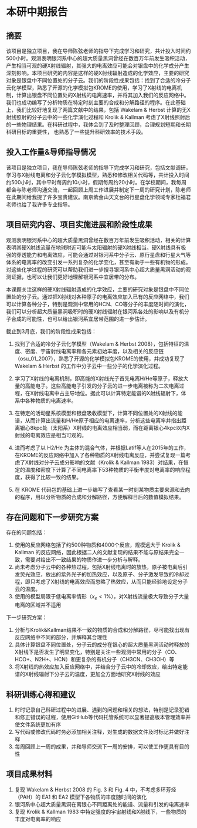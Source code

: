 # 本研中期报告

## 摘要

该项目是独立项目，我在导师陈弦老师的指导下完成学习和研究，共计投入时间约500小时。观测表明银河系中心的超大质量黑洞曾经在数百万年前发生吸积活动，产生相当可观的硬X射线辐射，其强大的电离效应可能会对银盘中的化学成分产生深刻影响。本项目研究的内容是这样的硬X射线辐射造成的化学效应，主要的研究对象是银盘中不同位置处的分子云。我们的阶段性成果包括：找到了合适的冷分子云化学模型，熟悉了开源的化学模拟包KROME的使用，学习了X射线的电离机制，计算出银盘不同位置处的X射线的电离速率，并将其加入我们的反应网络中。我们也成功编写了分析物质在特定时刻主要的合成和分解路径的程序。在此基础上，我们比较好地复现了两篇文献中的结果，包括 Wakelam & Herbst 计算的无X射线照射的分子云中的一些化学演化过程和 Krolik & Kallman 考虑了X射线照射后的一些物理结果。在科研过程中，我体会到了及时整理回顾，合理规划短期和长期科研目标的重要性， 也熟悉了一些提升科研效率的技术手段。

## 投入工作量&导师指导情况

该项目是独立项目，我在导师陈弦老师的指导下完成学习和研究，包括文献调研，学习与X射线电离和分子云化学模拟模型，熟悉和修改相关代码等，共计投入时间约500小时，其中平时每周约10小时，假期每周约20小时。在学校期间，我每周都会与陈老师沟通交流，一起回顾上周工作进展并制定下一周的研究计划，陈老师在此期间给我提了许多宝贵建议。南京紫金山天文台的行星盘化学领域专家杜福君老师也给了我许多专业指导。

## 项目研究内容、项目实施进展和阶段性成果

观测表明银河系中心的超大质量黑洞曾经在数百万年前发生吸积活动，相关的计算表明其硬X射线流量在地球附近可能与太阳辐射的硬X射线相当。硬X射线具有极强的穿透能力和电离效应，可能会通过对银河系中分子云、原行星盘和行星大气等体系的电离率的改变引发一系列复杂的化学变化，甚至有助于一些有机物的形成。对这些化学过程的研究可以帮助我们进一步搜寻银河系中心超大质量黑洞活动的观测证据，也可以让我们更好地理解银河系中宜居带的分布。

本课题关注这样的硬X射线辐射造成的化学效应，主要的研究对象是银盘中不同位置处的分子云。通过把X射线对各种原子的电离效应加入已有的反应网络中，我们可以计算各种分子，特别是观测中常用的HCN、CO等分子的丰度随时间的演化，我们可以分析超大质量黑洞吸积时的硬X射线辐射在银河系各处的影响以及有机分子合成的可能性，也可以给出银河系宜居带范围的进一步估计。

截止到3月底，我们的阶段性成果包括：

1. 找到了合适的冷分子云化学模型（Wakelam & Herbst 2008），包括特征的温度、密度、宇宙射线电离率和各元素初始丰度，以及相关的反应链（osu_01_2007），熟悉了开源的化学模拟包KROME的使用，并成功复现了 Wakelam & Herbst 的工作中分子云中一些分子的化学演化过程。

2. 学习了X射线的电离机制，即高能的X射线光子首先电离H/He等原子，释放大量的高能电子。这些高能电子引发的分子云的进一步电离被称为二次电离过程，在X射线电离中占主导地位。据此可以计算特定能谱的X射线辐射下，体系中各种物质的电离速率。

3. 在特定的活动星系核模型和银盘吸收模型下，计算不同位置处的X射线的能谱，从而计算出流量和H/He原子相应的电离速率，分析这些电离率并指出距离银心8kpc处（太阳系）X射线的电离效应相当弱，而在距离银心4kpc以内X射线的电离效应是相当可观的。

4. 进而考虑了以 H2/He 为主体的混合气体，并根据Latif等人在2015年的工作，在KROME的反应网络中加入了各种物质的X射线电离反应，并尝试复现一篇考虑了X射线对分子云成分影响的文献（Krolik & Kallman 1983）对结果，在恒定的温度和密度下计算了不同电离率下53种物质的平衡丰度对电离率的响应程度，获得了比较一致的结果。

5. 在 KROME 代码包的基础上进一步编写了查看某一时刻某物质主要来源和去向的程序，用以分析物质的合成和分解路径，方便解释日后的数值模拟结果。

   

## 存在问题和下一步研究方案

存在的问题包括：

1. 使用的反应网络包括了约500种物质和4000个反应，规模远大于 Krolik & Kallman 的反应网络，因此根据二人的文献复现的结果不能与原结果完全一致，需要对给出不一致结果的物质作进一步分析与解释。
2. 尚未考虑分子云中的各种热过程，包括X射线电离时的放热，原子被电离后引发荧光效应，放出的紫外光子的加热效应，以及原子、分子激发导致的冷却过程，即只考虑了X射线的电离效应而忽略了热效应，从而只能经验地设定分子云的温度。
3. 使用的模型局限于低电离率情形（$x_e<1\%$），对X射线流量极大导致分子大量电离的区域并不适用

下一步研究方案：

1. 分析与Krolik&Kallman结果不一致的物质的合成和分解路径，尽可能找出现有反应网络中不同的部分，并解释其合理性
2. 具体计算银盘不同位置处，分子云的成分在银心的超大质量黑洞活动时释放的X射线下是否发生了明显变化，特别是关注一些观测中常用的分子（CO、HCO+、N2H+、HCN）和更复杂的有机分子（CH3CN、CH3OH）等
3. 将X射线的热效应加入反应网络中，并结合分子云中的冷却效应，给出特定能谱的X射线辐射下分子云的温度，更加全方面地研究X射线的效应

## 科研训练心得和建议

1. 时时记录自己科研过程中的进展、遇到的问题和相关的想法，特别是记录犯错和修正错误的过程，使用GitHub等代码托管系统可以显著提高版本管理效率并使文件系统更加有序
2. 写代码或修改代码时务必添加相关注释，对生成的数据文件及时标记并做好注释
3. 每周回顾上一周的成果，并和导师交流下一周的安排，可以使工作更具有目的性

## 项目成果材料

1. 复现 Wakelam & Herbst 2008 的 Fig. 3 和 Fig. 4 中，不考虑多环芳烃（PAH）的 EA1 和 EA2 模型下各物质的丰度随时间的演化
2. 银河系中心超大质量黑洞在离银心不同距离处的能谱、流量和引发的电离速率
3. 复现 Krolik & Kallman 1983 中特定强度的宇宙射线和X射线下，一些物质的丰度对电离率的响应 
